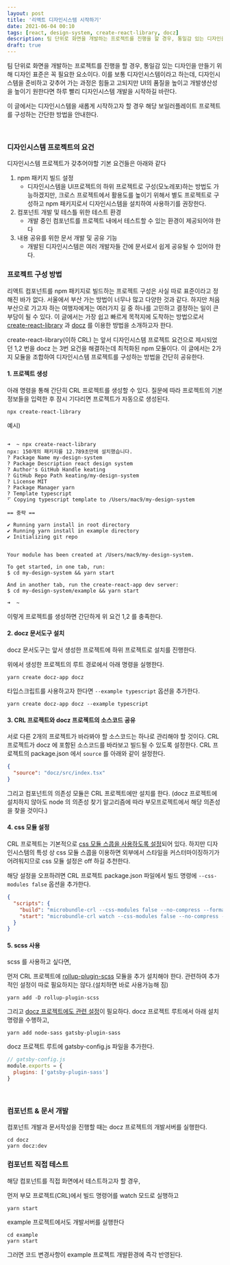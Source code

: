 ```yaml
---
layout: post
title: '리액트 디자인시스템 시작하기'
date: 2021-06-04 00:10
tags: [react, design-system, create-react-library, docz]
description: 팀 단위로 화면을 개발하는 프로젝트를 진행을 할 경우, 통일감 있는 디자인을 만들기 위해 디자인 표준은 꼭 필요한 요소이다. 이를 보통 디자인시스템이라고 하는데, 디자인시스템을 준비하고 갖추어 가는 과정은 힘들고 고되지만 UI의 품질을 높이고 개발생산성을 위해 더 이상 늦출 일이 아닐 것이다. 이 글에서는 디자인시스템을 새롭게 시작하고자 할 경우 해당 보일러플레이트 프로젝트를 구성하는 방법을 간단히 소개한다.
draft: true
---
```


팀 단위로 화면을 개발하는 프로젝트를 진행을 할 경우, 통일감 있는 디자인을 만들기 위해 디자인 표준은 꼭 필요한 요소이다. 이를 보통 디자인시스템이라고 하는데, 디자인시스템을 준비하고 갖추어 가는 과정은 힘들고 고되지만 UI의 품질을 높이고 개발생산성을 높이기 원한다면 하루 빨리 디자인시스템 개발을 시작하길 바란다.

이 글에서는 디자인시스템을 새롭게 시작하고자 할 경우 해당 보일러플레이트 프로젝트를 구성하는 간단한 방법을 안내한다.

<br/>

### 디자인시스템 프로젝트의 요건
디자인시스템 프로젝트가 갖추어야할 기본 요건들은 아래와 같다

1. npm 패키지 빌드 설정
    - 디자인시스템을 UI프로젝트의 하위 프로젝트로 구성(모노레포)하는 방법도 가능하겠지만, 크로스 프로젝트에서 활용도를 높이기 위해서 별도 프로젝트로 구성하고 npm 패키지로서 디자인시스템을 설치하여 사용하기를 권장한다.
1. 컴포넌트 개발 및 테스틀 위한 테스트 환경
    - 개발 중인 컴포넌트를 프로젝트 내에서 테스트할 수 있는 환경이 제공되어야 한다
1. 내용 공유를 위한 문서 개발 및 공유 기능
    - 개발된 디자인시스템은 여러 개발자들 간에 문서로서 쉽게 공유될 수 있어야 한다.


### 프로젝트 구성 방법

리액트 컴포넌트를 npm 패키지로 빌드하는 프로젝트 구성은 사실 따로 표준이라고 정해진 바가 없다. 서울에서 부산 가는 방법이 너무나 많고 다양한 것과 같다. 하지만 처음 부산으로 가고자 하는 여행자에게는 여러가지 길 중 하나를 고민하고 결정하는 일이 큰 부담이 될 수 있다. 이 글에서는 가장 쉽고 빠르게 목적지에 도착하는 방법으로서 [create-react-library](https://www.npmjs.com/package/create-react-library) 과 [docz](https://www.docz.site/) 를 이용한 방법을 소개하고자 한다.

create-react-library(이하 CRL) 는 앞서 디자인시스템 프로젝트 요건으로 제시되었던 1,2 번을 docz 는 3번 요건을 해결하는데 최적화된 npm 모듈이다. 이 글에서는 2가지 모듈을 조합하여 디자인시스템 프로젝트를 구성하는 방법을 간단히 공유한다.


#### 1. 프로젝트 생성

아래 명령을 통해 간단히 CRL 프로젝트를 생성할 수 있다. 질문에 따라 프로젝트의 기본 정보들을 입력한 후 잠시 기다리면 프로젝트가 자동으로 생성된다.
```
npx create-react-library
```

예시)
```

➜  ~ npx create-react-library
npx: 150개의 패키지를 12.789초만에 설치했습니다.
? Package Name my-design-system
? Package Description react design system
? Author's GitHub Handle keating
? GitHub Repo Path keating/my-design-system
? License MIT
? Package Manager yarn
? Template typescript
⠋ Copying typescript template to /Users/mac9/my-design-system

== 중략 ==

✔ Running yarn install in root directory
✔ Running yarn install in example directory
✔ Initializing git repo


Your module has been created at /Users/mac9/my-design-system.

To get started, in one tab, run:
$ cd my-design-system && yarn start

And in another tab, run the create-react-app dev server:
$ cd my-design-system/example && yarn start

➜  ~
```

이렇게 프로젝트를 생성하면 간단하게 위 요건 1,2 를 충족한다. 



#### 2. docz 문서도구 설치
docz 문서도구는 앞서 생성한 프로젝트에 하위 프로젝트로 설치를 진행한다.

위에서 생성한 프로젝트의 루트 경로에서 아래 명령을 실행한다.

```
yarn create docz-app docz
```

타입스크립트를 사용하고자 한다면 `--example typescript` 옵션을 추가한다.

```
yarn create docz-app docz --example typescript
```

#### 3. CRL 프로젝트와 docz 프로젝트의 소스코드 공유 
서로 다른 2개의 프로젝트가 바라봐야 할 소스코드는 하나로 관리해야 할 것이다. CRL 프로젝트가 docz 에 포함된 소스코드를 바라보고 빌드될 수 있도록 설정한다. CRL 프로젝트의 package.json 에서 `source` 를 아래와 같이 설정한다.

```json
{
  "source": "docz/src/index.tsx"
}
```

그리고 컴포넌트의 의존성 모듈은 CRL 프로젝트에만 설치를 한다. (docz 프로젝트에 설치하지 않아도 node 의 의존성 찾기 알고리즘에 따라 부모프로젝트에서 해당 의존성을 찾을 것이다.)


#### 4. css 모듈 설정
CRL 프로젝트는 기본적으로 [css 모듈 스콥을 사용하도록 설정](https://www.npmjs.com/package/microbundle-crl#using-css-modules)되어 있다. 하지만 디자인시스템의 특성 상 css 모듈 스콥을 이용하면 외부에서 스타일을 커스터마이징하기가 어려워지므로 css 모듈 설정은 off 하길 추천한다.

해당 설정을 오프하려면 CRL 프로젝트 package.json 파일에서 빌드 명령에 `--css-modules false` 옵션을 추가한다.

```json
{
  "scripts": {
    "build": "microbundle-crl --css-modules false --no-compress --format modern,cjs",
    "start": "microbundle-crl watch --css-modules false --no-compress --format modern,cjs"
  }
}
```

#### 5. scss 사용
scss 를 사용하고 싶다면,

먼저 CRL 프로젝트에 [rollup-plugin-scss](https://www.npmjs.com/package/rollup-plugin-scss) 모듈을 추가 설치해야 한다. 관련하여 추가적인 설정이 따로 필요하지는 않다.(설치하면 바로 사용가능해 짐) 

```
yarn add -D rollup-plugin-scss
```

그리고 [docz 프로젝트에도 관련 설정](https://www.docz.site/docs/usage-with-css-preprocessors)이 필요하다. docz 프로젝트 루트에서 아래 설치 명령을 수행하고,
```
yarn add node-sass gatsby-plugin-sass
```

docz 프로젝트 루트에 gatsby-config.js 파일을 추가한다.

```js
// gatsby-config.js
module.exports = {
  plugins: ['gatsby-plugin-sass']
}
```


<br/>

### 컴포넌트 & 문서 개발
컴포넌트 개발과 문서작성을 진행할 때는 docz 프로젝트의 개발서버를 실행한다.

```
cd docz
yarn docz:dev
```


### 컴포넌트 직접 테스트
해당 컴포넌트를 직접 화면에서 테스트하고자 할 경우,
  
먼저 부모 프로젝트(CRL)에서 빌드 명령어를 watch 모드로 실행하고
    
```
yarn start
```

example 프로젝트에서도 개발서버를 실행한다

```
cd example
yarn start
```

그러면 코드 변경사항이 example 프로젝트 개발환경에 즉각 반영된다.


